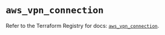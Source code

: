 # `aws_vpn_connection`

Refer to the Terraform Registry for docs: [`aws_vpn_connection`](https://registry.terraform.io/providers/hashicorp/aws/4.54.0/docs/resources/vpn_connection).

